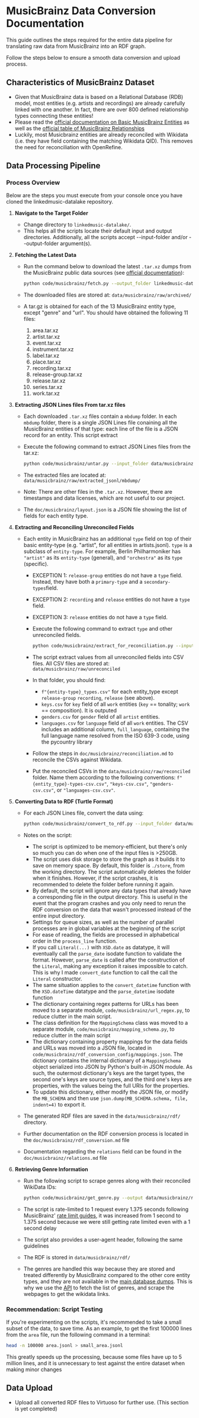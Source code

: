 # MusicBrainz Data Conversion Documentation

This guide outlines the steps required for the entire data pipeline for translating raw data from MusicBrainz into an RDF graph.

Follow the steps below to ensure a smooth data conversion and upload process.

## Characteristics of MusicBrainz Dataset

- Given that MusicBrainz data is based on a Relational Database (RDB) model, most entities (e.g. artists and recordings) are already carefully linked with one another. In fact, there are over 800 defined relationship types connecting these entities!
- Please read the [official documentation on Basic MusicBrainz Entities](//http://musicbrainz.org/doc/Terminology) as well as the [official table of MusicBrainz Relationships](https://musicbrainz.org/relationships)
- Luckily, most Musicbrainz entities are already reconciled with Wikidata (i.e. they have field containing the matching Wikidata QID). This removes the need for reconciliation with OpenRefine.

## Data Processing Pipeline

### Process Overview

Below are the steps you must execute from your console once you have cloned the linkedmusic-datalake repository.

1. **Navigate to the Target Folder**

    - Change directory to `linkedmusic-datalake/`.
    - This helps all the scripts locate their default input and output directories. Additionally, all the scripts accept  --input-folder and/or --output-folder argument(s).

2. **Fetching the Latest Data**

    - Run the command below to download the latest `.tar.xz` dumps from the MusicBrainz public data sources (see [official documentation](https://musicbrainz.org/doc/Development/JSON_Data_Dumps)):

        ```bash
        python code/musicbrainz/fetch.py --output_folder linkedmusic-datalake/data/musicbrainz/raw/archived/
        ```

    - The downloaded files are stored at:
        `data/musicbrainz/raw/archived/`
    - A tar.gz is obtained for each of the 13 MusicBrainz entity type, except "genre" and "url". You should have obtained the following 11 files:

        1. area.tar.xz
        2. artist.tar.xz
        3. event.tar.xz
        4. instrument.tar.xz
        5. label.tar.xz
        6. place.tar.xz
        7. recording.tar.xz
        8. release-group.tar.xz
        9. release.tar.xz
        10. series.tar.xz
        11. work.tar.xz

3. **Extracting JSON Lines files From tar.xz files**

    - Each downloaded `.tar.xz` files contain a `mbdump` folder. In each `mbdump` folder, there is a single JSON Lines file conaining all the MusicBrainz entities of that type: each line of the file is a JSON record for an entity.  This script extract

    - Execute the following command to extract JSON Lines files from the tar.xz:

        ```bash
        python code/musicbrainz/untar.py --input_folder data/musicbrainz/raw/archived/ --output_folder data/musicbrainz/raw/extracted_jsonl/
        ```

    - The extracted files are located at:
        `data/musicbrainz/raw/extracted_jsonl/mbdump/`

    - Note: There are other files in the `.tar.xz`. However, there are timestamps and data licenses, which are not useful to our project.

    - The `doc/musicbrainz/layout.json` is a JSON file showing the list of fields for each entity type.

4. **Extracting and Reconciling Unreconciled Fields**

    - Each entity in MusicBrainz has an additional `type` field on top of their basic entity-type (e.g. "artist", for all entities in artists.jsonl). `type` is a subclass of `entity-type`. For example, Berlin Philharmoniker has `"artist"` as its `entity-type` (general), and `"orchestra"` as its `type` (specific).

        - EXCEPTION 1: `release-group` entities do not have a `type` field. Instead, they have both a `primary-type` and a `secondary-types`field.
        - EXCEPTION 2: `recording` and `release` entities do not have a `type` field.
        - EXCEPTION 3: `release` entities do not have a `type` field. 

        

        - Execute the following command to extract `type` and other unreconciled fields. 

            ```bash
            python code/musicbrainz/extract_for_reconciliation.py --input_folder data/musicbrainz/raw/extracted_jsonl/mbdump/ --output_folder data/musicbrainz/raw/unreconciled/
            ```

        - The script extract values from all unreconciled fields into CSV files. All CSV files are stored at:
            `data/musicbrainz/raw/unreconciled`
        
        - In that folder, you should find:
            - `f"{entity-type}_types.csv"` for each entity_type except `release-group` `recording`, `release` (see above).
            - `keys.csv` for `key` field of all `work` entities (`key` == tonality; `work` == composition). It is outputed 
            - `genders.csv` for `gender` field of all `artist` entities. 
            - `languages.csv` for `language` field of all `work` entities. The CSV includes an additional column, `full_language`, containing the full language name resolved from the ISO 639-3 code, using the pycountry library
        - Follow the steps in `doc/musicbrainz/reconciliation.md` to reconcile the CSVs against Wikidata. 
        - Put the reconciled CSVs in the `data/musicbrainz/raw/reconciled` folder. Name them according to the following conventions:
         `f"{entity_type}-types-csv.csv"`, `"keys-csv.csv"`, `"genders-csv.csv"`, or `"languages-csv.csv"`.
5. **Converting Data to RDF (Turtle Format)**

    - For each JSON Lines file, convert the data using:

        ```bash
        python code/musicbrainz/convert_to_rdf.py --input_folder data/musicbrainz/raw/extracted_jsonl/mbdump/ --reconciled_folder data/musicbrainz/raw/reconciled/ --config_folder code/musicbrainz/rdf_conversion_config/ --output_folder data/musicbrainz/rdf/
        ```

    - Notes on the script:

        - The script is optimized to be memory-efficient, but there's only so much you can do when one of the input files is >250GB.
        - The script uses disk storage to store the graph as it builds it to save on memory space. By default, this folder is `./store`, from the working directory. The script automatically deletes the folder when it finishes. However, if the script crashes, it is recommended to delete the folder before running it again.
        - By default, the script will ignore any data types that already have a corresponding file in the output directory. This is useful in the event that the program crashes and you only need to rerun the RDF conversion on the data that wasn't processed instead of the entire input directory.
        - Settings for queue sizes, as well as the number of parallel processes are in global variables at the beginning of the script
        - For ease of reading, the fields are processed in alphabetical order in the `process_line` function.
        - If you call `Literal(...)` with `XSD.date` as datatype, it will eventually call the `parse_date` isodate function to validate the format. However, `parse_date` is called after the construction of the `Literal`, making any exception it raises impossible to catch. This is why I made `convert_date` function to call the call the `Literal` constructor.
        - The same situation applies to the `convert_datetime` function with the `XSD.dateTime` datatype and the `parse_datetime` isodate function
        - The dictionary containing regex patterns for URLs has been moved to a separate module, `code/musicbrainz/url_regex.py`, to reduce clutter in the main script. 
        - The class definition for the `MappingSchema` class was moved to a separate module, `code/musicbrainz/mapping_schema.py`, to reduce clutter in the main script
        - The dictionary containing property mappings for the data fields and URLs was moved into a JSON file, located in `code/musicbrainz/rdf_conversion_config/mappings.json`. The dictionary contains the internal dictionary of a `MappingSchema` object serialized into JSON by Python's built-in JSON module. As such, the outermost dictionary's keys are the target types, the second one's keys are source types, and the third one's keys are properties, with the values being the full URIs for the properties.
        - To update this dictionary, either modify the JSON file, or modify the `MB_SCHEMA` and then use `json.dump(MB_SCHEMA.schema, file, indent=4)` to export it.

    - The generated RDF files are saved in the `data/musicbrainz/rdf/` directory.
    - Further documentation on the RDF conversion process is located in the `doc/musicbrainz/rdf_conversion.md` file
    - Documentation regarding the `relations` field can be found in the `doc/musicbrainz/relations.md` file

6. **Retrieving Genre Information**

    - Run the following script to scrape genres along with their reconciled WikiData IDs:

        ```bash
        python code/musicbrainz/get_genre.py --output data/musicbrainz/rdf/
        ```

    - The script is rate-limited to 1 request every 1.375 seconds following MusicBrainz' [rate limit guides](https://musicbrainz.org/doc/MusicBrainz_API/Rate_Limiting#How_throttling_works), it was increased from 1 second to 1.375 second because we were still getting rate limited even with a 1 second delay
    - The script also provides a user-agent header, following the same guidelines
    - The RDF is stored in `data/musicbrainz/rdf/`
    - The genres are handled this way because they are stored and treated differently by MusicBrainz compared to the other core entity types, and they are not available in the [main database dumps](https://data.metabrainz.org/pub/musicbrainz/data/json-dumps/). This is why we use the [API](https://musicbrainz.org/doc/MusicBrainz_API/#Introduction) to fetch the list of genres, and scrape the webpages to get the wikidata links.

### Recommendation: Script Testing

If you're experimenting on the scripts, it's recommended to take a small subset of the data, to save time. As an example, to get the first 100000 lines from the `area` file, run the following command in a terminal:

```bash
head -n 100000 area.jsonl > small_area.jsonl
```

This greatly speeds up the processing, because some files have up to 5 million lines, and it is unnecessary to test against the entire dataset when making minor changes



## Data Upload

- Upload all converted RDF files to Virtuoso for further use. 
(This section is yet completed)

